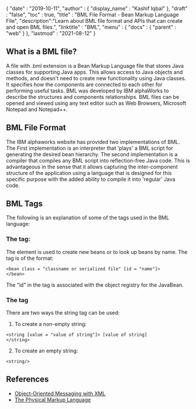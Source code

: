 {
  "date" : "2019-10-11",
  "author" : {
    "display_name" : "Kashif Iqbal"
  },
  "draft" : "false",
  "toc" : true,
  "title" : "BML File Format - Bean Markup Language File",
  "description":"Learn about BML file format and APIs that can create and open BML files.",
  "linktitle" : "BML",
  "menu" : {
    "docs" : {
      "parent" : "web"
    }
  },
  "lastmod" : "2021-08-12"
}

## What is a BML file?

A file with .bml extension is a Bean Markup Language file that stores Java classes for supporting Java apps. This allows access to Java objects and methods, and doesn't need to create new functionality using Java classes. It specifies how the components are connected to each other for performing useful tasks. BML was developed by IBM alphaWorks to describe the structures and components relationships. BML files can be opened and viewed using any text editor such as Web Browsers, Microsoft Notepad and Notepad++.

## BML File Format

The IBM alphaworks website has provided two implementations of BML. The First implementation is an interpreter that 'plays' a BML script for generating the desired bean hierarchy. The second implementation is a compiler that compiles any BML script into reflection-free Java code. This is advantageous in the sense that it allows capturing the inter-component structure of the application using a language that is designed for this specific purpose with the added ability to compile it into 'regular' Java code.

## BML Tags

The following is an explanation of some of the tags used in the BML language:

### The <bean> tag:

The <bean> element is used to create new beans or to look up beans by name. The <bean> tag is of the format:
```
<bean class = "classname or serialized file" [id = "name"]>
</bean>
```
The "id" in the tag is associated with the object registry for the JavaBean.

### The <string> tag

There are two ways the string tag can be used:

 1. To create a non-empty string:

```
<string [value = "value of string"]> [value of string]
</string>
```
 2. To create an empty string:

```
<string/>
```
## References

* [Object-Oriented Messaging with XML](https://docs.oracle.com/cd/A87860_01/doc/appdev.817/a86030/adx16nt5.htm)
* [The Physical Markup Language](http://web.mit.edu/mecheng/pml/standards.htm)

